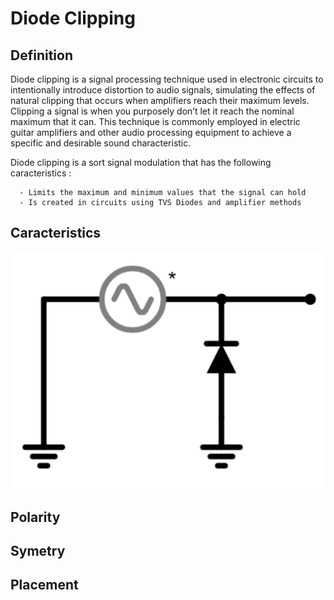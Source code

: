 # Diode Clipping
## Definition
Diode clipping is a signal processing technique used in electronic circuits to intentionally introduce distortion to audio signals, simulating the effects of natural clipping that occurs when amplifiers reach their maximum levels. Clipping a signal is when you purposely don’t let it reach the nominal maximum that it can. This technique is commonly employed in electric guitar amplifiers and other audio processing equipment to achieve a specific and desirable sound characteristic.

Diode clipping is a sort signal modulation that has the following caracteristics :

```
  - Limits the maximum and minimum values that the signal can hold
  - Is created in circuits using TVS Diodes and amplifier methods 
```

## Caracteristics

<i align="center">
  
![Simplest Clipper](Images/Simple_clip.png)

</i>

## Polarity
## Symetry
## Placement
